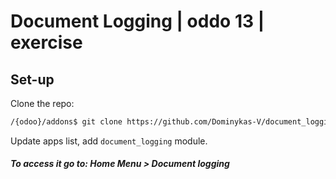 # Document Logging | oddo 13 | exercise

## Set-up

Clone the repo:
```sh
/{odoo}/addons$ git clone https://github.com/Dominykas-V/document_logging.git
```
Update apps list, add `document_logging` module.

##### To access it go to: Home Menu > Document logging

